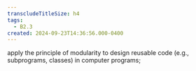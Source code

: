 ```yaml
---
transcludeTitleSize: h4
tags:
  - B2.3
created: 2024-09-23T14:36:56.000-0400
---
```

apply the principle of modularity to design reusable code (e.g., subprograms, classes) in computer programs;